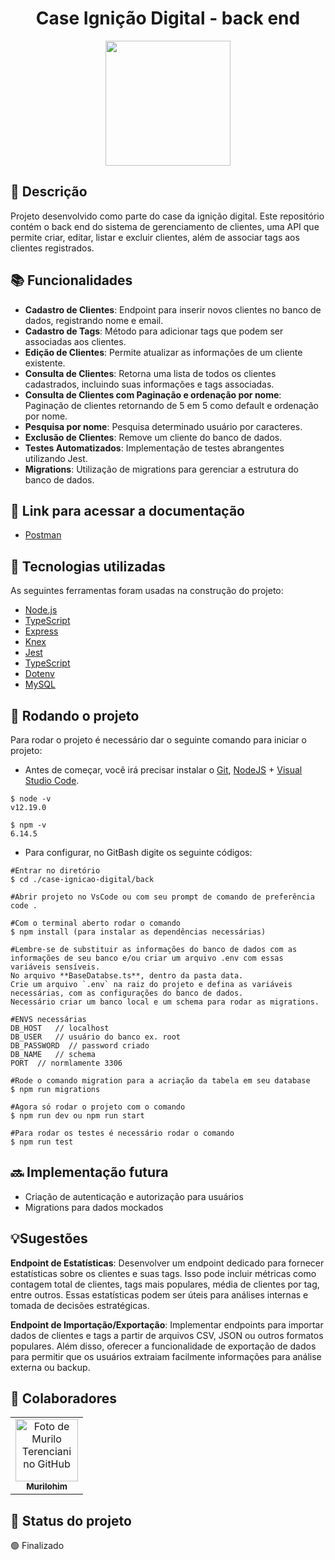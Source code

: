 <h1 align="center"> Case Ignição Digital - back end</h1>

<p align="center">
  <img src="https://igd-wp-uploads-pluginaws.s3.amazonaws.com/wp-content/uploads/2016/06/16233501/cropped-logo_ignicao_digital2.png" width="200">
</p>

## :memo: Descrição

Projeto desenvolvido como parte do case da ignição digital. Este repositório contém o back end do sistema de gerenciamento de clientes, uma API que permite criar, editar, listar e excluir clientes, além de associar tags aos clientes registrados.

## :books: Funcionalidades

- **Cadastro de Clientes**: Endpoint para inserir novos clientes no banco de dados, registrando nome e email.
- **Cadastro de Tags**: Método para adicionar tags que podem ser associadas aos clientes.
- **Edição de Clientes**: Permite atualizar as informações de um cliente existente.
- **Consulta de Clientes**: Retorna uma lista de todos os clientes cadastrados, incluindo suas informações e tags associadas.
- **Consulta de Clientes com Paginação e ordenação por nome**: Paginação de clientes retornando de 5 em 5 como default e ordenação por nome.
- **Pesquisa por nome**: Pesquisa determinado usuário por caracteres.
- **Exclusão de Clientes**: Remove um cliente do banco de dados.
- **Testes Automatizados**: Implementação de testes abrangentes utilizando Jest.
- **Migrations**: Utilização de migrations para gerenciar a estrutura do banco de dados.

## 🔗 Link para acessar a documentação

- [Postman](https://documenter.getpostman.com/view/17589027/2sA3XWby7Q)

## :wrench: Tecnologias utilizadas

As seguintes ferramentas foram usadas na construção do projeto:

- [Node.js](https://nodejs.org/en/)
- [TypeScript](https://www.typescriptlang.org/)
- [Express](https://expressjs.com)
- [Knex](https://knexjs.org/)
- [Jest](https://jestjs.io/)
- [TypeScript](https://www.typescriptlang.org/)
- [Dotenv](https://www.npmjs.com/package/dotenv)
- [MySQL](https://www.mysql.com/)

## :rocket: Rodando o projeto

Para rodar o projeto é necessário dar o seguinte comando para iniciar o projeto:

- Antes de começar, você irá precisar instalar o [Git](https://git-scm.com/), [NodeJS](https://nodejs.org/pt-br/download/) + [Visual Studio Code](https://code.visualstudio.com/).

```# Versões mínimas ou superiores.
$ node -v
v12.19.0

$ npm -v
6.14.5
```

- Para configurar, no GitBash digite os seguinte códigos:

```
#Entrar no diretório
$ cd ./case-ignicao-digital/back

#Abrir projeto no VsCode ou com seu prompt de comando de preferência
code .

#Com o terminal aberto rodar o comando
$ npm install (para instalar as dependências necessárias)

#Lembre-se de substituir as informações do banco de dados com as informações de seu banco e/ou criar um arquivo .env com essas variáveis sensíveis.
No arquivo **BaseDatabse.ts**, dentro da pasta data.
Crie um arquivo `.env` na raiz do projeto e defina as variáveis necessárias, com as configurações do banco de dados.
Necessário criar um banco local e um schema para rodar as migrations.

#ENVS necessárias
DB_HOST   // localhost
DB_USER   // usuário do banco ex. root
DB_PASSWORD  // password criado
DB_NAME   // schema
PORT  // normlamente 3306

#Rode o comando migration para a acriação da tabela em seu database
$ npm run migrations

#Agora só rodar o projeto com o comando
$ npm run dev ou npm run start

#Para rodar os testes é necessário rodar o comando
$ npm run test

```

## :soon: Implementação futura

- Criação de autenticação e autorização para usuários
- Migrations para dados mockados

## 💡Sugestões

**Endpoint de Estatísticas**: Desenvolver um endpoint dedicado para fornecer estatísticas sobre os clientes e suas tags. Isso pode incluir métricas como contagem total de clientes, tags mais populares, média de clientes por tag, entre outros. Essas estatísticas podem ser úteis para análises internas e tomada de decisões estratégicas.

**Endpoint de Importação/Exportação**: Implementar endpoints para importar dados de clientes e tags a partir de arquivos CSV, JSON ou outros formatos populares. Além disso, oferecer a funcionalidade de exportação de dados para permitir que os usuários extraiam facilmente informações para análise externa ou backup.

## :handshake: Colaboradores

<table>
  <tr>
    <td align="center">
      <a href="http://github.com/murilohim">
        <img src="https://avatars.githubusercontent.com/u/84817937?s=400&u=889026ba86ed2fc84b6a1719fa7fbed7b6289128&v=4" width="100px;" alt="Foto de Murilo Terenciani no GitHub"/><br>
        <sub>
          <b>Murilohim</b>
        </sub>
      </a>
    </td>
  </tr>
</table>

## :dart: Status do projeto

🟢 Finalizado
